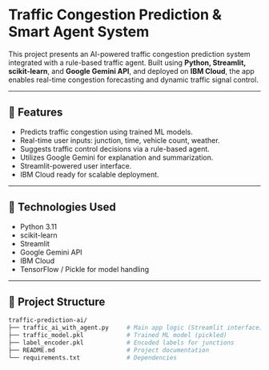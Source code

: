 # Traffic Congestion Prediction & Smart Agent System

This project presents an AI-powered traffic congestion prediction system integrated with a rule-based traffic agent. Built using **Python, Streamlit, scikit-learn**, and **Google Gemini API**, and deployed on **IBM Cloud**, the app enables real-time congestion forecasting and dynamic traffic signal control.

---

## 🚦 Features

- Predicts traffic congestion using trained ML models.
- Real-time user inputs: junction, time, vehicle count, weather.
- Suggests traffic control decisions via a rule-based agent.
- Utilizes Google Gemini for explanation and summarization.
- Streamlit-powered user interface.
- IBM Cloud ready for scalable deployment.

---

## 🧠 Technologies Used

- Python 3.11
- scikit-learn
- Streamlit
- Google Gemini API
- IBM Cloud
- TensorFlow / Pickle for model handling

---

## 📁 Project Structure

```bash
traffic-prediction-ai/
├── traffic_ai_with_agent.py     # Main app logic (Streamlit interface)
├── traffic_model.pkl            # Trained ML model (pickled)
├── label_encoder.pkl            # Encoded labels for junctions
├── README.md                    # Project documentation
└── requirements.txt             # Dependencies
